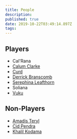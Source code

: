 ```yaml
---
title: People
description: 
published: true
date: 2019-10-22T03:49:14.897Z
tags: 
---
```


## Players
* Cal'Rana
* [Calum Clarke](/people/calum-clarke)
* [Curd](/people/curd)
* [Derrick Branscomb](/people/derrick-branscomb)
* [Serephina Leafthorn](/people/serephina-leafthorn)
* Soliana
* [Vuku](/people/vuku)

## Non-Players
* [Amadis Teryl](/people/amadis-teryl)
* [Cid Pendra](/people/cid-pendra)
* [Khalil Kodama](/people/khalil-kodama)